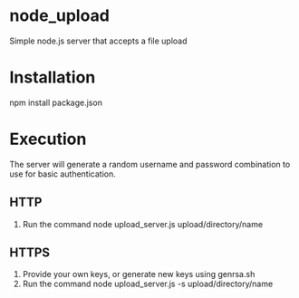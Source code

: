 # node_upload
Simple node.js server that accepts a file upload

# Installation
npm install package.json

# Execution
The server will generate a random username and password combination to use for basic authentication.

## HTTP
1. Run the command node upload_server.js upload/directory/name


## HTTPS
1. Provide your own keys, or generate new keys using genrsa.sh
2. Run the command node upload_server.js -s upload/directory/name
